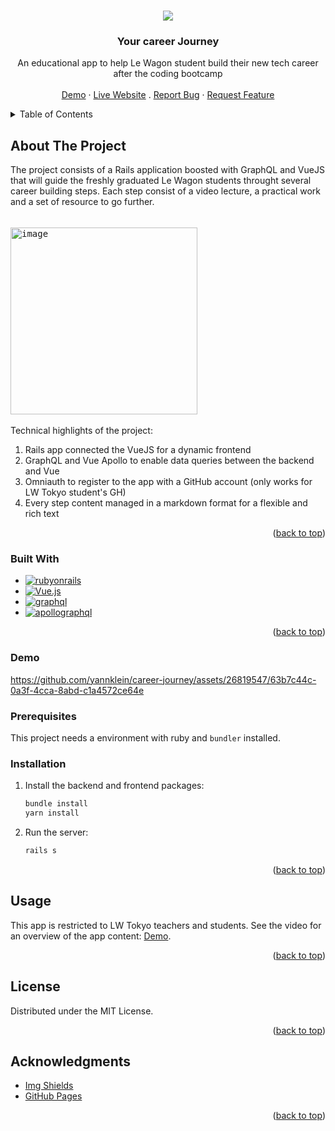 <a name="readme-top"></a>
<!-- PROJECT LOGO -->
<br />
<div align="center">
  <a href="https://github.com/yannklein/career-journey">
    <img src="https://github.com/yannklein/career-journey/assets/26819547/477adaea-43b2-4f6a-b767-01df3136ac34">
  </a>

  <h3 align="center">Your career Journey</h3>

  <p align="center">
    An educational app to help Le Wagon student build their new tech career after the coding bootcamp
    <br />
    <br />
    <a href="#demo">Demo</a>
    ·
    <a href="https://career-journey.herokuapp.com/">Live Website</a>
    .
    <a href="https://github.com/yannklein/career-journey/issues">Report Bug</a>
    ·
    <a href="https://github.com/yannklein/career-journey/issues">Request Feature</a>
  </p>
</div>



<!-- TABLE OF CONTENTS -->
<details>
  <summary>Table of Contents</summary>
  <ol>
    <li>
      <a href="#about-the-project">About The Project</a>
      <ul>
        <li><a href="#built-with">Built With</a></li>
        <li><a href="#demo">Demo</a></li>
      </ul>
    </li>
    <li>
      <a href="#getting-started">Getting Started</a>
      <ul>
        <li><a href="#prerequisites">Prerequisites</a></li>
        <li><a href="#installation">Installation</a></li>
      </ul>
    </li>
    <li><a href="#usage">Usage</a></li>
    <li><a href="#license">License</a></li>
    <li><a href="#acknowledgments">Acknowledgments</a></li>
  </ol>
</details>



<!-- ABOUT THE PROJECT -->
## About The Project

The project consists of a Rails application boosted with GraphQL and VueJS that will guide the freshly graduated Le Wagon students throught several career building steps. Each step consist of a video lecture, a practical work and a set of resource to go further. 
<br><br>
<kbd>  
  <img width="299" alt="image" src="https://github.com/yannklein/career-journey/assets/26819547/07b610ba-453b-47af-a101-092e3baf4b43">
</kbd>
<br><br>
Technical highlights of the project:
1. Rails app connected the VueJS for a dynamic frontend
2. GraphQL and Vue Apollo to enable data queries between the backend and Vue
3. Omniauth to register to the app with a GitHub account (only works for LW Tokyo student's GH)
4. Every step content managed in a markdown format for a flexible and rich text

<p align="right">(<a href="#readme-top">back to top</a>)</p>



### Built With
* [![rubyonrails][rubyonrails]][rubyonrails-url]
* [![Vue.js][Vue.js]][Vue-url]
* [![graphql][graphql]][graphql-url]
* [![apollographql][apollographql]][apollographql-url]

<p align="right">(<a href="#readme-top">back to top</a>)</p>

### Demo


https://github.com/yannklein/career-journey/assets/26819547/63b7c44c-0a3f-4cca-8abd-c1a4572ce64e






<!-- GETTING STARTED -->

### Prerequisites

This project needs a environment with ruby and `bundler` installed.

### Installation

1. Install the backend and frontend packages:
   ```sh
   bundle install
   yarn install
   ```
2. Run the server:
   ```sh
   rails s
   ``` 

<p align="right">(<a href="#readme-top">back to top</a>)</p>



<!-- USAGE EXAMPLES -->
## Usage

This app is restricted to LW Tokyo teachers and students.
See the video for an overview of the app content: <a href="#demo">Demo</a>.

<p align="right">(<a href="#readme-top">back to top</a>)</p>


<!-- LICENSE -->
## License

Distributed under the MIT License.

<p align="right">(<a href="#readme-top">back to top</a>)</p>



<!-- ACKNOWLEDGMENTS -->
## Acknowledgments

* [Img Shields](https://shields.io)
* [GitHub Pages](https://pages.github.com)

<p align="right">(<a href="#readme-top">back to top</a>)</p>



<!-- MARKDOWN LINKS & IMAGES -->
<!-- https://www.markdownguide.org/basic-syntax/#reference-style-links -->
[contributors-shield]: https://img.shields.io/github/contributors/othneildrew/Best-README-Template.svg?style=for-the-badge
[contributors-url]: https://github.com/othneildrew/Best-README-Template/graphs/contributors
[forks-shield]: https://img.shields.io/github/forks/othneildrew/Best-README-Template.svg?style=for-the-badge
[forks-url]: https://github.com/othneildrew/Best-README-Template/network/members
[stars-shield]: https://img.shields.io/github/stars/othneildrew/Best-README-Template.svg?style=for-the-badge
[stars-url]: https://github.com/othneildrew/Best-README-Template/stargazers
[issues-shield]: https://img.shields.io/github/issues/othneildrew/Best-README-Template.svg?style=for-the-badge
[issues-url]: https://github.com/othneildrew/Best-README-Template/issues
[license-shield]: https://img.shields.io/github/license/othneildrew/Best-README-Template.svg?style=for-the-badge
[license-url]: https://github.com/othneildrew/Best-README-Template/blob/master/LICENSE.txt
[linkedin-shield]: https://img.shields.io/badge/-LinkedIn-black.svg?style=for-the-badge&logo=linkedin&colorB=555
[linkedin-url]: https://linkedin.com/in/othneildrew
[product-screenshot]: images/screenshot.png
[Next.js]: https://img.shields.io/badge/next.js-000000?style=for-the-badge&logo=nextdotjs&logoColor=white
[Next-url]: https://nextjs.org/
[React.js]: https://img.shields.io/badge/React-20232A?style=for-the-badge&logo=react&logoColor=61DAFB
[React-url]: https://reactjs.org/
[Vue.js]: https://img.shields.io/badge/Vue.js-35495E?style=for-the-badge&logo=vuedotjs&logoColor=4FC08D
[Vue-url]: https://vuejs.org/
[Angular.io]: https://img.shields.io/badge/Angular-DD0031?style=for-the-badge&logo=angular&logoColor=white
[Angular-url]: https://angular.io/
[Svelte.dev]: https://img.shields.io/badge/Svelte-4A4A55?style=for-the-badge&logo=svelte&logoColor=FF3E00
[Svelte-url]: https://svelte.dev/
[Laravel.com]: https://img.shields.io/badge/Laravel-FF2D20?style=for-the-badge&logo=laravel&logoColor=white
[Laravel-url]: https://laravel.com
[Bootstrap.com]: https://img.shields.io/badge/Bootstrap-563D7C?style=for-the-badge&logo=bootstrap&logoColor=white
[Bootstrap-url]: https://getbootstrap.com
[JQuery.com]: https://img.shields.io/badge/jQuery-0769AD?style=for-the-badge&logo=jquery&logoColor=white
[JQuery-url]: https://jquery.com 
[Python]: https://img.shields.io/badge/Python-3776AB?style=for-the-badge&logo=python&logoColor=FFE466
[Python-url]: https://www.python.org
[ffmpeg]: https://img.shields.io/badge/ffmpeg-007808?style=for-the-badge&logo=ffmpeg&logoColor=black
[ffmpeg-url]: https://ffmpeg.org
[chrome]: https://img.shields.io/badge/Chrome%20Extension-lightgray?style=for-the-badge&logo=googlechrome&logoColor=FC521F
[chrome-url]: https://chromewebstore.google.com
[Flask]: https://img.shields.io/badge/flask-black?style=for-the-badge&logo=flask&logoColor=white
[Flask-url]: https://flask.palletsprojects.com/en/3.0.x/
[googletranslate]: https://img.shields.io/badge/googletranslate-4285F4?style=for-the-badge&logo=googletranslate&logoColor=white
[googletranslate-url]: https://cloud.google.com/translate
[openai]: https://img.shields.io/badge/WhisperAI-4285F4?style=for-the-badge&logo=openai&logoColor=white
[openai-url]: https://openai.com/research/whisper
[rubyonrails]: https://img.shields.io/badge/Ruby%20on%20Rails-D30001?style=for-the-badge&logo=rubyonrails&logoColor=black
[rubyonrails-url]: https://rubyonrails.org/
[graphql]: https://img.shields.io/badge/graphql-F0F3F4?style=for-the-badge&logo=graphql&logoColor=E10098
[graphql-url]: https://graphql.org/
[apollographql]: https://img.shields.io/badge/Vue%20Apollo-FEEADB?style=for-the-badge&logo=apollographql&logoColor=311C87
[apollographql-url]: https://apollographql.org/
